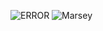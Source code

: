 ![ERROR](https://i.ibb.co/chXTQNV9/Untitled98-20250330100410.png)
![Marsey](https://i.pinimg.com/736x/62/b9/22/62b9229195fd30a0ff710248ddfd6b77.jpg)
